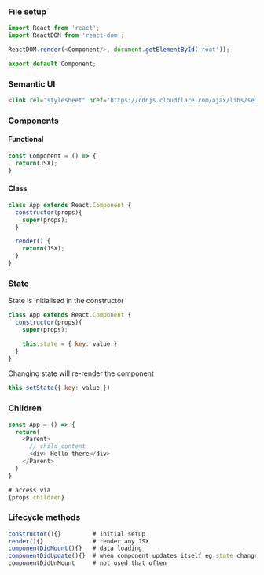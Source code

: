 ### File setup

```javascript
import React from 'react';
import ReactDOM from 'react-dom';

ReactDOM.render(<Component/>, document.getElementById('root'));

export default Component;
```

### Semantic UI
```html
<link rel="stylesheet" href="https://cdnjs.cloudflare.com/ajax/libs/semantic-ui/2.4.1/semantic.min.css" integrity="sha256-9mbkOfVho3ZPXfM7W8sV2SndrGDuh7wuyLjtsWeTI1Q=" crossorigin="anonymous" />
```

### Components

#### Functional
```javascript
const Component = () => {
  return(JSX);
}
```

#### Class
```javascript
class App extends React.Component {
  constructor(props){
    super(props);
  }

  render() {
    return(JSX);
  }
}
```

### State
State is initialised in the constructor
```javascript
class App extends React.Component {
  constructor(props){
    super(props);

    this.state = { key: value }
  }
}
```
Changing state will re-render the component
```javascript
this.setState({ key: value })
```

### Children

```javascript
const App = () => {
  return(
    <Parent>
      // child content
      <div> Hello there</div>
    </Parent>
  )
}

# access via
{props.children}
```

### Lifecycle methods

```javascript
constructor(){}         # initial setup
render(){}              # render any JSX
componentDidMount(){}   # data loading
componentDidUpdate(){}  # when component updates itself eg.state change
componentDidUnMount     # not used that often
```
